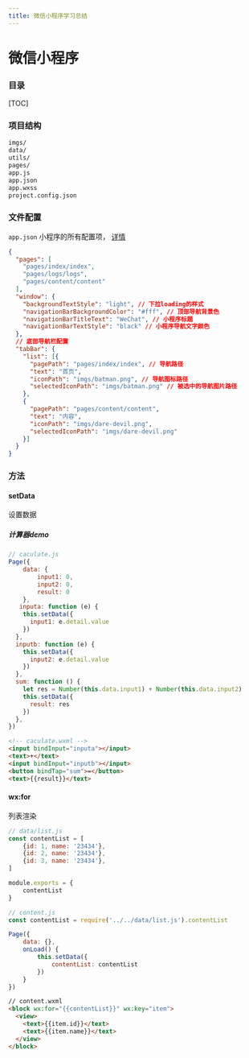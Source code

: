 ```yaml
---
title: 微信小程序学习总结
---
```


# 微信小程序

### 目录

[TOC]

### 项目结构

```markdown
imgs/
data/ 
utils/
pages/
app.js
app.json
app.wxss
project.config.json
```



### 文件配置

`app.json`  小程序的所有配置项， [详情](https://developers.weixin.qq.com/miniprogram/dev/framework/config.html#%E5%85%A8%E5%B1%80%E9%85%8D%E7%BD%AE)

```json
{
  "pages": [
    "pages/index/index",
    "pages/logs/logs",
    "pages/content/content"
  ],
  "window": {
    "backgroundTextStyle": "light", // 下拉loading的样式
    "navigationBarBackgroundColor": "#fff", // 顶部导航背景色
    "navigationBarTitleText": "WeChat", // 小程序标题
    "navigationBarTextStyle": "black" // 小程序导航文字颜色
  },
  // 底部导航栏配置
  "tabBar": {
    "list": [{
      "pagePath": "pages/index/index", // 导航路径
      "text": "首页",
      "iconPath": "imgs/batman.png", // 导航图标路径
      "selectedIconPath": "imgs/batman.png" // 被选中的导航图片路径
    },
    {
      "pagePath": "pages/content/content",
      "text": "内容",
      "iconPath": "imgs/dare-devil.png",
      "selectedIconPath": "imgs/dare-devil.png"
    }]
  }
}
```



### 方法



#### setData

设置数据

##### 计算器demo

```js
// caculate.js
Page({
    data: {
        input1: 0,
        input2: 0,
        result: 0
    },
   inputa: function (e) {
    this.setData({
      input1: e.detail.value
    })
  },
  inputb: function (e) {
    this.setData({
      input2: e.detail.value
    })
  },
  sum: function () {
    let res = Number(this.data.input1) + Number(this.data.input2)
    this.setData({
      result: res
    })
  },
})
```

```html
<!-- caculate.wxml -->
<input bindInput="inputa"></input>
<text>+</text>
<input bindInput="inputb"></input>
<button bindTap="sum">=</button>
<text>{{result}}</text>
```



#### wx:for

列表渲染

```js
// data/list.js
const contentList = [
    {id: 1, name: '23434'},
    {id: 2, name: '23434'},
    {id: 3, name: '23434'},
]

module.exports = {
    contentList
}
```

```js
// content.js
const contentList = require('../../data/list.js').contentList

Page({
    data: {},
    onLoad() {
        this.setData({
            contentList: contentList
        })
    }
})
```

```html
// content.wxml
<block wx:for="{{contentList}}" wx:key="item">
  <view>
    <text>{{item.id}}</text>
    <text>{{item.name}}</text>
  </view>
</block>
```






